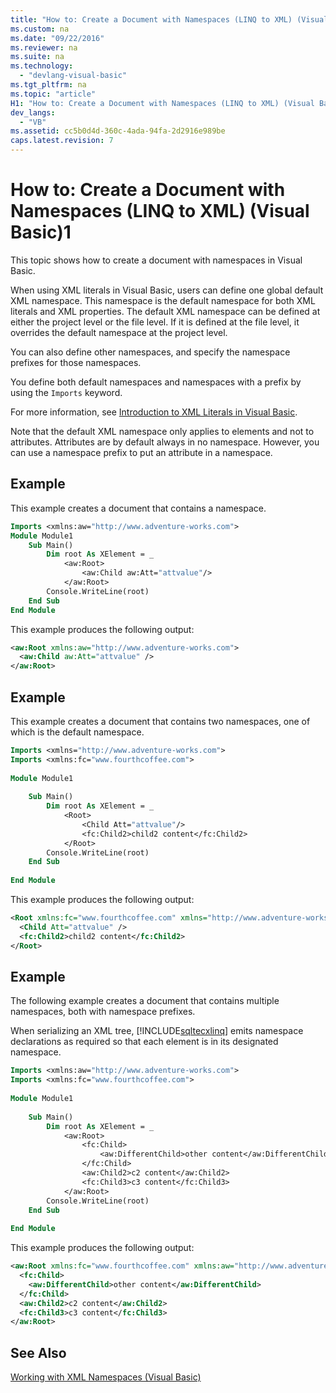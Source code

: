```yaml
---
title: "How to: Create a Document with Namespaces (LINQ to XML) (Visual Basic)1"
ms.custom: na
ms.date: "09/22/2016"
ms.reviewer: na
ms.suite: na
ms.technology: 
  - "devlang-visual-basic"
ms.tgt_pltfrm: na
ms.topic: "article"
H1: "How to: Create a Document with Namespaces (LINQ to XML) (Visual Basic)"
dev_langs: 
  - "VB"
ms.assetid: cc5b0d4d-360c-4ada-94fa-2d2916e989be
caps.latest.revision: 7
---
```

# How to: Create a Document with Namespaces (LINQ to XML) (Visual Basic)1
This topic shows how to create a document with namespaces in Visual Basic.  
  
 When using XML literals in Visual Basic, users can define one global default XML namespace. This namespace is the default namespace for both XML literals and XML properties. The default XML namespace can be defined at either the project level or the file level. If it is defined at the file level, it overrides the default namespace at the project level.  
  
 You can also define other namespaces, and specify the namespace prefixes for those namespaces.  
  
 You define both default namespaces and namespaces with a prefix by using the `Imports` keyword.  
  
 For more information, see [Introduction to XML Literals in Visual Basic](../vs140/introduction-to-xml-literals-in-visual-basic2.md).  
  
 Note that the default XML namespace only applies to elements and not to attributes. Attributes are by default always in no namespace. However, you can use a namespace prefix to put an attribute in a namespace.  
  
## Example  
 This example creates a document that contains a namespace.  
  
```vb  
Imports <xmlns:aw="http://www.adventure-works.com">  
Module Module1  
    Sub Main()  
        Dim root As XElement = _  
            <aw:Root>  
                <aw:Child aw:Att="attvalue"/>  
            </aw:Root>  
        Console.WriteLine(root)  
    End Sub  
End Module  
```  
  
 This example produces the following output:  
  
```xml  
<aw:Root xmlns:aw="http://www.adventure-works.com">  
  <aw:Child aw:Att="attvalue" />  
</aw:Root>  
```  
  
## Example  
 This example creates a document that contains two namespaces, one of which is the default namespace.  
  
```vb  
Imports <xmlns="http://www.adventure-works.com">  
Imports <xmlns:fc="www.fourthcoffee.com">  
  
Module Module1  
  
    Sub Main()  
        Dim root As XElement = _  
            <Root>  
                <Child Att="attvalue"/>  
                <fc:Child2>child2 content</fc:Child2>  
            </Root>  
        Console.WriteLine(root)  
    End Sub  
  
End Module  
```  
  
 This example produces the following output:  
  
```xml  
<Root xmlns:fc="www.fourthcoffee.com" xmlns="http://www.adventure-works.com">  
  <Child Att="attvalue" />  
  <fc:Child2>child2 content</fc:Child2>  
</Root>  
```  
  
## Example  
 The following example creates a document that contains multiple namespaces, both with namespace prefixes.  
  
 When serializing an XML tree, [!INCLUDE[sqltecxlinq](../vs140/includes/sqltecxlinq_md.md)] emits namespace declarations as required so that each element is in its designated namespace.  
  
```vb  
Imports <xmlns:aw="http://www.adventure-works.com">  
Imports <xmlns:fc="www.fourthcoffee.com">  
  
Module Module1  
  
    Sub Main()  
        Dim root As XElement = _  
            <aw:Root>  
                <fc:Child>  
                    <aw:DifferentChild>other content</aw:DifferentChild>  
                </fc:Child>  
                <aw:Child2>c2 content</aw:Child2>  
                <fc:Child3>c3 content</fc:Child3>  
            </aw:Root>  
        Console.WriteLine(root)  
    End Sub  
  
End Module  
```  
  
 This example produces the following output:  
  
```xml  
<aw:Root xmlns:fc="www.fourthcoffee.com" xmlns:aw="http://www.adventure-works.com">  
  <fc:Child>  
    <aw:DifferentChild>other content</aw:DifferentChild>  
  </fc:Child>  
  <aw:Child2>c2 content</aw:Child2>  
  <fc:Child3>c3 content</fc:Child3>  
</aw:Root>  
```  
  
## See Also  
 [Working with XML Namespaces (Visual Basic)](../vs140/working-with-xml-namespaces--visual-basic-.md)